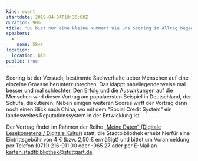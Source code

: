 ```yaml
---
kind: event
startdate: 2019-04-04T19:30:00Z
duration: 90m
title: "Du bist nur eine kleine Nummer! Wie uns Scoring im Alltag begegnet"
speakers:
  -
    name: Skyr
location:
  location: bib
public: true
---
```

Scoring ist der Versuch, bestimmte Sachverhalte ueber Menschen auf eine
einzelne Groesse herunterzubrechen. Das klappt naheliegenderweise mal
besser und mal schlechter. Den Erfolg und die Auswirkungen auf die
Menschen wird dieser Vortrag am populaersten Beispiel in Deutschland,
der Schufa, diskutieren. Neben einigen weiteren Scores wirft der Vortrag
dann noch einen Blick nach China, wo mit dem "Social Credit System" ein
landesweites Reputationssystem in der Entwicklung ist.

Der Vortrag findet im Rahmen der Reihe [„Meine Daten“ (Digitale Lesekometenz / Digitale Kultur)](http://www1.stuttgart.de/stadtbuecherei/digitale_lesekompetenz/) statt; die Stadtbibliothek erhebt hierfür eine Eintrittsgebühr von 4 € (bzw. 2,50 € ermäßigt) und bittet um Voranmeldung per Telefon (0711) 216-911 00 oder -965 27 oder per E-Mail an karten.stadtbibliothek@stuttgart.de
